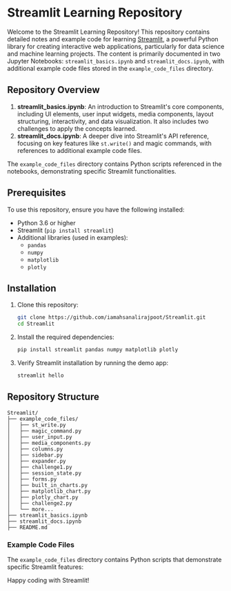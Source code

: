 # Streamlit Learning Repository

Welcome to the Streamlit Learning Repository! This repository contains detailed notes and example code for learning [Streamlit](https://streamlit.io/), a powerful Python library for creating interactive web applications, particularly for data science and machine learning projects. The content is primarily documented in two Jupyter Notebooks: `streamlit_basics.ipynb` and `streamlit_docs.ipynb`, with additional example code files stored in the `example_code_files` directory.


## Repository Overview

1. **streamlit_basics.ipynb**: An introduction to Streamlit's core components, including UI elements, user input widgets, media components, layout structuring, interactivity, and data visualization. It also includes two challenges to apply the concepts learned.
2. **streamlit_docs.ipynb**: A deeper dive into Streamlit's API reference, focusing on key features like `st.write()` and magic commands, with references to additional example code files.

The `example_code_files` directory contains Python scripts referenced in the notebooks, demonstrating specific Streamlit functionalities.

## Prerequisites

To use this repository, ensure you have the following installed:
- Python 3.6 or higher
- Streamlit (`pip install streamlit`)
- Additional libraries (used in examples):
  - `pandas`
  - `numpy`
  - `matplotlib`
  - `plotly` 

## Installation

1. Clone this repository:
   ```bash
   git clone https://github.com/iamahsanalirajpoot/Streamlit.git
   cd Streamlit
   ```

2. Install the required dependencies:
   ```bash
   pip install streamlit pandas numpy matplotlib plotly
   ```

3. Verify Streamlit installation by running the demo app:
   ```bash
   streamlit hello
   ```

## Repository Structure

```
Streamlit/
├── example_code_files/
│   ├── st_write.py
│   ├── magic_command.py
│   ├── user_input.py
│   ├── media_components.py
│   ├── columns.py
│   ├── sidebar.py
│   ├── expander.py
│   ├── challenge1.py
│   ├── session_state.py
│   ├── forms.py
│   ├── built_in_charts.py
│   ├── matplotlib_chart.py
│   ├── plotly_chart.py
│   ├── challenge2.py
│   └── more...
├── streamlit_basics.ipynb
├── streamlit_docs.ipynb
├── README.md
```

### Example Code Files

The `example_code_files` directory contains Python scripts that demonstrate specific Streamlit features:


Happy coding with Streamlit!